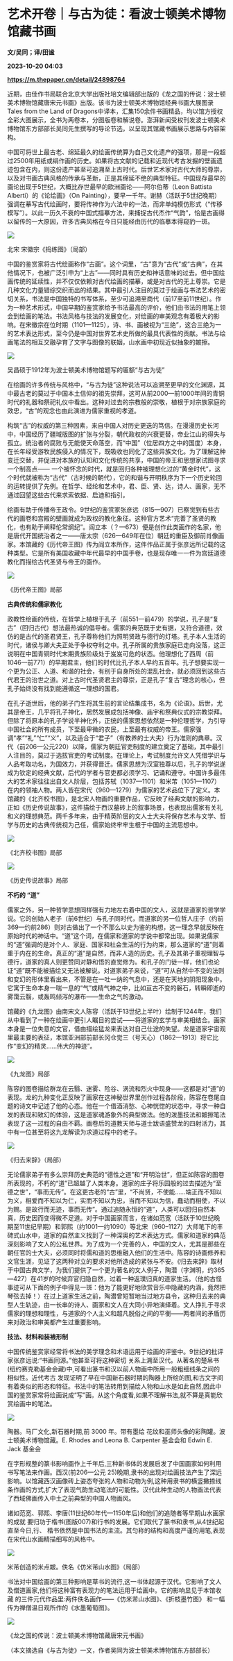 # 艺术开卷｜与古为徒：看波士顿美术博物馆藏书画
**文/吴同；译/田谧**

**2023-10-20 04:03**

**https://m.thepaper.cn/detail/24898764**

近期，由佳作书局联合北京大学出版社培文编辑部出版的《龙之国的传说：波士顿美术博物馆藏唐宋元书画》出版。该书为波士顿美术博物馆经典书画大展图录Tales from the Land of Dragons中译本，汇集150余件书画精品，均以馆方授权全彩大图展示，全书为两卷本，分图版卷和解说卷。澎湃新闻受权刊发波士顿美术博物馆东方部部长吴同先生撰写的导论节选，以呈现其馆藏书画展示思路与内容架构。

中国可将世上最古老、绵延最久的绘画传统算为自己文化遗产的强项，那是一段超过2500年用纸或绢作画的历史。如果将古文献的记载和近现代考古发掘的壁画遗迹包含在内，则这份遗产甚至可追溯至上古时代。后世艺术家对古代大师的尊崇，以及对书画古典风格的传承与革新，正是其绵延不绝的典型特征。中国现存最早的画论出现于5世纪，大概比存世最早的欧洲画论——阿尔伯蒂（Leon Battista Alberti）的《论绘画》（On Painting），要早一千年。谢赫（活跃于5世纪晚期）强调在摹写古代绘画时，要将传神作为六法中的一法，而非单纯模仿形式（“传移模写”）。以此一历久不衰的中国式描摹方法，来捕捉古代杰作“气韵”，恰是古画得以留传的一大原因，许多古典风格在今日只能经由历代的临摹本得窥豹一斑。

![](https://imagecloud.thepaper.cn/thepaper/image/273/730/550.png)

北宋 宋徽宗《捣练图》（局部）

中国的鉴赏家将古代绘画称作“古画”。这个词里，“古”意为“古代”或“古典”，在其他情况下，也被广泛引申为“上古”——同时具有历史和神话意味的过去。但中国绘画传统的延续性，并不仅仅依赖对古代绘画的描摹，或是对古代的无上尊崇。它是几种文化力量错综交织而出的结果。其中最引人注目的莫过于绘画与书法艺术的密切关系，书法是中国独特的书写体系，至少可追溯至商代（前17至前11世纪）。作为一种艺术形式，中国早期的鉴赏家给予书法最高的评价，他们由书法的用笔上领会到绘画的笔法。书法风格与技法的发展变化，对绘画的审美观念有着极大的影响。在宋徽宗在位时期（1101—1125），诗、书、画被视为“三绝”，这合三绝为一的艺术表达形式，至今仍是中国对世界艺术史所做的最具代表性的贡献。书法与绘画笔法的相互交融孕育了文字与图像的联姻，山水画中初现近似抽象的皴擦。

![](https://imagecloud.thepaper.cn/thepaper/image/273/730/546.png)

吴昌硕于1912年为波士顿美术博物馆题写的匾额“与古为徒”

在绘画的许多传统与风格中，“与古为徒”这种说法可以追溯至更早的文化渊源，其中最古老的莫过于中国本土信仰的祖先崇拜，这可从前2000—前1000年间的青铜时代的礼器和祭祀礼仪中看出。这种对过去的宗教般的崇敬，植根于对宗族家庭的效忠，“古”的观念也由此演进为儒家重视的孝道。

构筑“古”的权威的第三种因素，来自中国人对历史更迭的笃信。在漫漫历史长河中，中国经历了疆域版图的扩张与分裂，朝代政权的兴衰更替，帝业江山的得失与孤立。统治者的腐败与无能使天命落空，而“中国”（位居四方之中的国度）本身，在长年经受游牧民族侵入的情况下，既吸收也同化了这些异族文化。为了理解这种变迁交替，并促进对本族的认知和文化传统的共享，中国的帝王和思想家试图寻求一个制高点—— 一个被怀念的时代，就是回归各种被理想化过的“黄金时代”，这个时代就被称为“古代”（古时候的朝代），它的和谐与开明秩序为下一个历史轮回的运转提供了先例。在哲学、经纶和艺术中，君、臣、贤、达，诗人、画家，无不通过回望这些古代来求索依据、启迪和指引。

绘画有助于传播帝王政令。9世纪的鉴赏家张彦远（815—907）已察觉到有些古代的画卷和宫殿的壁画就成为政权的教化象征。这种官方艺术“完善了圣贤的教化，也有助于阐释伦常纲纪”。阎立本（？—673）便是创作此类画作的名家，他是唐代开国统治者之一——唐太宗（626—649年在位）朝廷的重臣及御前肖像画家。本馆藏的《历代帝王图》传为阎立本所作，这件作品正属于张彦远所记载的这种类型。它是所有美国收藏中年代最早的中国手卷，也是现存唯一一件为宫廷道德教化而描绘古代圣贤与帝王的画作。

![](https://imagecloud.thepaper.cn/thepaper/image/273/730/539.png)

《历代帝王图》局部

**古典传统和儒家教化**

政教性绘画的传统，在哲学上植根于孔子（前551—前479）的学说，孔子是“复古”（回归古代）想法最热诚的倡导者。儒家的典范既于史有据，又符合道德，效仿的是古代的圣君贤王，孔子尊称他们为照明贤政与德行的灯塔。孔子本人生活的时代，诸侯与卿大夫正处于争权夺利之中。孔子所属的贵族家庭已走向没落，这正说明在中国青铜时代末期贵族阶级处于岌岌可危的状态。他理想化了西周（前1046—前771）的早期君主，他们的时代比孔子本人早约五百年。孔子想要实现一个更为公正、人道、和谐的社会，有别于自身所处的混乱社会，就必须回到这些古代君王的治世之道。对上古时代圣贤君主的尊崇，正是孔子“复古”理念的核心，但孔子始终没有找到能遵循这一理想的国君。

在孔子逝世后，他的弟子门生将其生前的言论结集成书，名为《论语》。后世，尤其是帝王，几乎将孔子神化，居然发展成包括神像、庙宇和祭典仪式的宗教崇拜。但除了将原本的孔子学说半神化外，正统的儒家思想依然是一种伦理哲学，为引导中国社会的所有成员，下至最卑微的农民，上至最有权威的帝王。儒家强调“孝”“礼”“仁”“义”，以及适合于“君子”（有教养的士大夫）行为准则的典章。汉代（前206—公元220）以降，儒家为朝廷官吏制度的建立奠定了基础，其中最引人注目的，莫过于选拔官吏的考试制度。在理论上，考试制度允许文人凭借学识与人品考取功名，为国效力，并获得晋迁。儒家思想为汉室独尊以后，孔子的学说遂成为钦定的经典文献，后代的学者与官吏都必须学习、记诵和遵守。中国许多最伟大的艺术家往往出自文人阶层，包括苏轼（1037—1101）和米芾（1051—1107）在内的领袖人物。两人皆在宋代（960—1279）为儒家的艺术品位下了定义。本馆藏的《北齐校书图》，是北宋人物画的重要作品，它反映了经典文献的影响力，正如《历史传说故事》，这件描绘于西汉墓砖上的叙事场景，也表现出儒家有关礼和义的理想典范。两千多年来，由于精英阶层的文人士大夫将保存艺术与文学、哲学与历史的古典传统视为己任，儒家始终牢牢生根于中国的主流思想中。

![](https://imagecloud.thepaper.cn/thepaper/image/273/730/536.png)

《北齐校书图》局部

![](https://imagecloud.thepaper.cn/thepaper/image/273/730/540.png)

《历史传说故事》局部

**不朽的 “道”**

儒家之外，另一种哲学思想同样强有力地左右着中国的文人，这就是道家的哲学学说。它的创始人老子（前6世纪）与孔子同时代，而道家的另一位哲人庄子（约前369—约前286）则对古做出了一个不那么以史为鉴的构想，这一理念早就反映在原始时代的神话中。“道”这个词，在儒家和道家的学说中都常出现。如果说儒家的“道”强调的是对个人、家庭、国家和社会生活的行为约束，那么道家的“道”则着重于内在的生命。真正的“道”是自然，而非人造的历史。孔子及其弟子重视理智与德行，道家的真人则更赞同对静和悟的直觉修为。和孔子的门徒一样，他们也论证“道”既不能被描绘又无法被解说。对道家弟子来说，“道”可从自然中不变的法则和变幻的形体里看出来，不管是在一吐一纳的气息中，还是在天地的阴阳现象中。它寓于生命本身一喘一息的“气”或精气神之中，比如亘古不变的磐石，转瞬即逝的雾霭云翳，或轰鸣倾泻的瀑布——生命之气的激动。

馆藏的《九龙图》由南宋文人陈容（活跃于13世纪上半叶）绘制于1244年，我们从中看到了一种在绘画中更引人瞩目的尝试——将道家的玄学与审美相结合。画家本身是一位失意的文官，借由描绘猛龙来表达对自己仕途的失望。龙是道家宇宙观里最主要的表征，本馆亚洲部前部长冈仓觉三（号天心）（1862—1913）将它比作“变幻的精灵……伟大的神迹”。

![](https://imagecloud.thepaper.cn/thepaper/image/273/730/538.png)

《九龙图》局部

陈容的图卷描绘群龙在云翳、迷雾、险谷、涡流和烈火中现身——这都是对“道”的表现。龙的九种变化正反映了画家在这神秘世界里创作过程各阶段，陈容在卷尾自题的诗文中记述了他的心态。他在一个借酒消愁、心神恍惚的状态中，寻求一种自发的表现和致幻的体验，这是道家魂游象外的典型做法。他的泼墨技法和皴擦笔法表现了这一过程的自由不羁。画卷后的道教天师与道士跋语盛赞龙的四射活力，其中有一位甚至将这九龙解读为求道过程中的老子。

![](https://imagecloud.thepaper.cn/thepaper/image/273/730/537.png)

《归去来辞》（局部）

无论儒家弟子有多么崇拜历史典范的“德性之道”和“开明治世”，但正如陈容的图卷所表现的，不朽的“道”已超越了人类本身。道家的庄子将乐园般的过去描述为“至德之世”，“事而无传”。在这更古老的“古”里，“不尚贤，不使能……端正而不知以为义，相爱而不知以为仁，实而不知以为忠，当而不知以为信，蠢动而相使，不以为赐。是故行而无迹，事而无传”。通过追随永恒的“道”，人类可以回归自然本真，历史因而变得微不足道。对于中国画家而言，在诸如范宽（活跃于10世纪晚期至11世纪早期）和郭熙（约1001—约1090）等北宋（960–1127）大师笔下的丰碑式山水中，道家的自然主义找到了一种深奥的艺术表达方式。儒家和道家的典范深刻影响了文人的公私世界。为了成为一个完善的人，中国的文人，尤其是那些在朝任官的士大夫，必须同时将儒和道的思维融入他们的生活中。陈容的诗画修养和文官生涯，见证了这两种对立的要求对他所造成的紧张与不安。《归去来辞》取材于中国古典文学，为我们提供了一个更为著名的文人例子，陶潜（字渊明，约365—427）在41岁的时候弃官归隐自然，过着一种返璞归真的道家生活。（他的古怪事迹可从下面的例子中得见一斑：他为了能更好地欣赏音乐中隐藏的内涵，竟然把琴弦去掉！）在过上道家生活之前，陶潜曾短暂地当过地方县令，这种归去来的典型人生轨迹，由一长串的诗人、画家和文人在大同小异地演绎着。文人挣扎于寻求儒家的理想和理性，与道家的个人主义和超凡脱俗之间的平衡——两者间的矛盾历来对政治和审美都产生过重要影响。

**技法、材料和装裱形制**

中国传统鉴赏家经常将书法的美学理念和术语运用于绘画的评鉴中。9世纪的批评家张彦远说:“书画同源。”他甚至可将这种密切 关系上溯至汉代。从著名的楚帛书(纽约赛克勒基金会藏)中,可看出篆书和汉以前人物画中所用一般粗细线条之间的相似性。近代考古 发现证明了早在中国新石器时期的陶器上所绘的图,和古文字间有着类似的形态和特征。书法中的笔法转用到描绘人物和山水是如此自然,因此中国的鉴赏家常将绘画说成“写”画。从这个角度看,如果不理解书法,就不算是真能欣赏绘画中的笔法。

![](https://imagecloud.thepaper.cn/thepaper/image/273/730/542.jpg)

陶器。马厂文化,新石器时期,前 3000 年。带有墨绘 花纹和巫师头像的彩陶罐。波士顿美术博物馆藏。E. Rhodes and Leona B. Carpenter 基金会和 Edwin E. Jack 基金会

在字形规整的篆书影响画作上千年后,三种新书体的发展启发了中国画家如何利用书写笔法来作画。西汉(前206—公元 25)晚期,隶书的出现对绘画技法产生了深远影响。以馆藏西汉画像砖上姿态夸张的人物和动物为例,这种用隶书的横竖撇捺线条作画的方式,扩大了表现气韵生动笔法的可能性。汉代此种生动的人物画法代表了西域佛画传入中土之前典型的中国人物画风。

诸如范宽、郭熙、李唐(11世纪60年代—1150年后)和他们的追随者等早期山水画家的成就 要归功于楷书(图版007)和行书的发展。它们取代了篆书和隶书,从4世纪起直至今日,行、 楷书依然是中国书法的主流。其匀称的结构和高度严谨的用笔,表现在宋代山水画精描细写的风格中。

![](https://imagecloud.thepaper.cn/thepaper/image/273/730/545.jpg)

米芾创造的米点皴。佚名《仿米芾山水图》（局部）

书法对中国绘画的第三种影响是草书的流行,这一书体起源于汉代。它影响了文人及僧道画家,他们将这种富有表现力的笔法运用于绘画中。它的影响显见于本馆收藏 的三件元代作品里:两件佚名画作——《仿米芾山水图》、《折枝墨竹图》 和一幅传为禅僧温日观所作的《水墨葡萄图》。

![](https://imagecloud.thepaper.cn/thepaper/image/273/730/541.png)

《龙之国的传说：波士顿美术博物馆藏唐宋元书画》

（本文摘选自《与古为徒》一文，作者吴同为波士顿美术博物馆东方部部长）